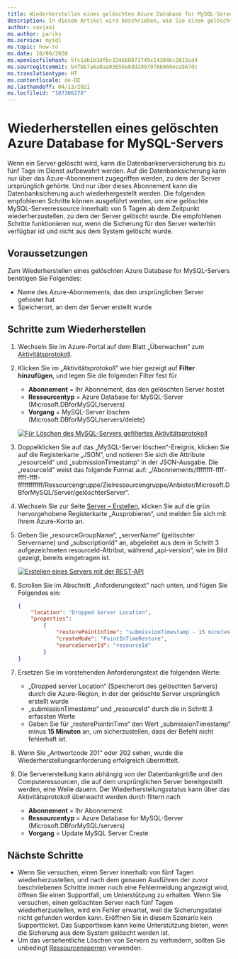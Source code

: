 ```yaml
---
title: Wiederherstellen eines gelöschten Azure Database for MySQL-Servers
description: In diesem Artikel wird beschrieben, wie Sie einen gelöschten Server in Azure Database for MySQL über das Azure-Portal wiederherstellen können.
author: savjani
ms.author: pariks
ms.service: mysql
ms.topic: how-to
ms.date: 10/09/2020
ms.openlocfilehash: 5fc1ab1b3dfbc324668873749c143846c2015cd4
ms.sourcegitcommit: b4fbb7a6a0aa93656e8dd29979786069eca567dc
ms.translationtype: HT
ms.contentlocale: de-DE
ms.lasthandoff: 04/13/2021
ms.locfileid: "107306278"
---
```

# <a name="restore-a-deleted-azure-database-for-mysql-server"></a>Wiederherstellen eines gelöschten Azure Database for MySQL-Servers

Wenn ein Server gelöscht wird, kann die Datenbankserversicherung bis zu fünf Tage im Dienst aufbewahrt werden. Auf die Datenbanksicherung kann nur über das Azure-Abonnement zugegriffen werden, zu dem der Server ursprünglich gehörte. Und nur über dieses Abonnement kann die Datenbanksicherung auch wiederhergestellt werden. Die folgenden empfohlenen Schritte können ausgeführt werden, um eine gelöschte MySQL-Serverressource innerhalb von 5 Tagen ab dem Zeitpunkt wiederherzustellen, zu dem der Server gelöscht wurde. Die empfohlenen Schritte funktionieren nur, wenn die Sicherung für den Server weiterhin verfügbar ist und nicht aus dem System gelöscht wurde. 

## <a name="pre-requisites"></a>Voraussetzungen
Zum Wiederherstellen eines gelöschten Azure Database for MySQL-Servers benötigen Sie Folgendes:
- Name des Azure-Abonnements, das den ursprünglichen Server gehostet hat
- Speicherort, an dem der Server erstellt wurde

## <a name="steps-to-restore"></a>Schritte zum Wiederherstellen

1. Wechseln Sie im Azure-Portal auf dem Blatt „Überwachen“ zum [Aktivitätsprotokoll](https://ms.portal.azure.com/#blade/Microsoft_Azure_ActivityLog/ActivityLogBlade). 

2. Klicken Sie im „Aktivitätsprotokoll“ wie hier gezeigt auf **Filter hinzufügen**, und legen Sie die folgenden Filter fest für 

    - **Abonnement** = Ihr Abonnement, das den gelöschten Server hostet
    - **Ressourcentyp** = Azure Database for MySQL-Server (Microsoft.DBforMySQL/servers) 
    - **Vorgang** = MySQL-Server löschen (Microsoft.DBforMySQL/servers/delete) 
 
     [![Für Löschen des MySQL-Servers gefiltertes Aktivitätsprotokoll](./media/howto-restore-dropped-server/activity-log.png)](./media/howto-restore-dropped-server/activity-log.png#lightbox)
   
 3. Doppelklicken Sie auf das „MySQL-Server löschen“-Ereignis, klicken Sie auf die Registerkarte „JSON“, und notieren Sie sich die Attribute „resourceId“ und „submissionTimestamp“ in der JSON-Ausgabe. Die „resourceId“ weist das folgende Format auf: „/Abonnements/ffffffff-ffff-ffff-ffff-ffffffffffff/Ressourcengruppe/Zielressourcengruppe/Anbieter/Microsoft.DBforMySQL/Server/gelöschterServer“.
 
 4. Wechseln Sie zur Seite [Server – Erstellen](/rest/api/mysql/servers/create), klicken Sie auf die grün hervorgehobene Registerkarte „Ausprobieren“, und melden Sie sich mit Ihrem Azure-Konto an.
 
 5. Geben Sie „resourceGroupName“, „serverName“ (gelöschter Servername) und „subscriptionId“ an, abgeleitet aus dem in Schritt 3 aufgezeichneten resourceId-Attribut, während „api-version“, wie im Bild gezeigt, bereits eingetragen ist.
 
     [![Erstellen eines Servers mit der REST-API](./media/howto-restore-dropped-server/create-server-from-rest-api.png)](./media/howto-restore-dropped-server/create-server-from-rest-api.png#lightbox)
  
 6. Scrollen Sie im Abschnitt „Anforderungstext“ nach unten, und fügen Sie Folgendes ein:
 
    ```json
    {
        "location": "Dropped Server Location",  
        "properties": 
            {
                "restorePointInTime": "submissionTimestamp - 15 minutes",
                "createMode": "PointInTimeRestore",
                "sourceServerId": "resourceId"
            }
    }
    ```
7. Ersetzen Sie im vorstehenden Anforderungstext die folgenden Werte:
   * „Dropped server Location“ (Speicherort des gelöschten Servers) durch die Azure-Region, in der der gelöschte Server ursprünglich erstellt wurde
   * „submissionTimestamp“ und „resourceId“ durch die in Schritt 3 erfassten Werte 
   * Geben Sie für „restorePointinTime“ den Wert „submissionTimestamp“ minus **15 Minuten** an, um sicherzustellen, dass der Befehl nicht fehlerhaft ist.
   
8. Wenn Sie „Antwortcode 201“ oder 202 sehen, wurde die Wiederherstellungsanforderung erfolgreich übermittelt. 

9. Die Servererstellung kann abhängig von der Datenbankgröße und den Computeressourcen, die auf dem ursprünglichen Server bereitgestellt werden, eine Weile dauern. Der Wiederherstellungsstatus kann über das Aktivitätsprotokoll überwacht werden durch filtern nach 
   - **Abonnement** = Ihr Abonnement
   - **Ressourcentyp** = Azure Database for MySQL-Server (Microsoft.DBforMySQL/servers) 
   - **Vorgang**  = Update MySQL Server Create

## <a name="next-steps"></a>Nächste Schritte
- Wenn Sie versuchen, einen Server innerhalb von fünf Tagen wiederherzustellen, und nach dem genauen Ausführen der zuvor beschriebenen Schritte immer noch eine Fehlermeldung angezeigt wird, öffnen Sie einen Supportfall, um Unterstützung zu erhalten. Wenn Sie versuchen, einen gelöschten Server nach fünf Tagen wiederherzustellen, wird ein Fehler erwartet, weil die Sicherungsdatei nicht gefunden werden kann. Eröffnen Sie in diesem Szenario kein Supportticket. Das Supportteam kann keine Unterstützung bieten, wenn die Sicherung aus dem System gelöscht worden ist. 
- Um das versehentliche Löschen von Servern zu verhindern, sollten Sie unbedingt [Ressourcensperren](https://techcommunity.microsoft.com/t5/azure-database-for-mysql/preventing-the-disaster-of-accidental-deletion-for-your-mysql/ba-p/825222) verwenden.
